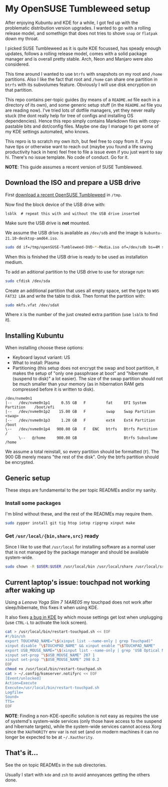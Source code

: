 # My OpenSUSE Tumbleweed setup

After enjoying Kubuntu and KDE for a while, I got fed up with the problematic distribution version upgrades.
I wanted to go with a rolling release model, and somethign that does not tries to shove `snap` or `flatpak` down my throat.

I picked SUSE Tumbleweed as it is quite KDE focussed, has speady enough updates, follows a rolling release model, comes with a solid package manager and is overall pretty stable. Arch, Neon and Manjaro were also considered.

This time around I wanted to use `btrfs` with snapshots on my root and `/home` partitions. Also I like the fact that  root and `/home` can share one partition in `btrfs` with its subvolumes feature. Obviously I will use disk encryption on that partition.

This repo contains per-topic guides (by means of a `README.md` file each in a directory of its own), and some generic setup stuff (in the `README.md` file you are reading now). I've tried lots of dotfile managers, yet they never really stuck (the dont really help for tree of configs and installing OS dependencies). Hence this repo simply contains Markdown files with copy-pastable bits and dot/config files. Maybe one day I manage to get some of my KDE settings automated, who knows.

This repro is to scratch my own itch, but feel free to copy from it. If you have tips or otherwise want to reach out (maybe you found a life saving productivity hack in here) feel free to file a issue even if you just want to say hi. There's no issue template. No code of conduct. Go for it.

**NOTE**: This guide assumes a recent version of SUSE Tumbleweed.


## Download the ISO and prepare a USB drive

First [download a recent OpenSUSE Tumbleweed](https://get.opensuse.org/tumbleweed/#download) in `/tmp`.

Now find the block device of the USB drive with:

    lsblk  # repeat this with and without the USB drive inserted

Make sure the USB drive is **not** mounted.

We assume the USB drive is available as `/dev/sdb` and the image is `kubuntu-21.10-desktop-amd64.iso`.

```bash
sudo dd if=/tmp/openSUSE-Tumbleweed-DVD-*-Media.iso of=/dev/sdb bs=4M status=progress && sync
```

When this is finished the USB drive is ready to be used as installation medium.

To add an aditional partition to the USB drive to use for storage run:

```bash
sudo cfdisk /dev/sda
```

Create an additional partition that uses all empty space, set the type to `W95 FAT32 LBA` and write the table to disk.
Then format the partition with:

```bash
sudo mkfs.vfat /dev/sdaX
```

Where `X` is the number of the just created extra partition (use `lsblk` to find it).


## Installing Kubuntu

When installing choose these options:

* Keyboard layout variant: US
* What to install: Plasma
* Partitioning (this setup does not encrypt the swap and boot partition, it makes the setup of "only one passphrase at boot" and "hibernate (suspend to disk)" a lot easier). The size of the swap partition should not be much smaller than your memory (as in hibernation RAM gets compressed before it is written to disk).

```
/dev/nvme0n1
|--   /dev/nvme0n1p1     0.55 GB   F         fat     EFI System Partition    /boot/efi
|--   /dev/nvme0n1p2    15.00 GB   F         swap    Swap Partition          <swap>
|--   /dev/nvme0n1p3     1.20 GB   F         ext4    Ext4 Partition          /boot
\--   /dev/nvme0n1p4   900.00 GB   F   ENC   btrfs   Btrfs Partition         /
      \--   @/home     900.00 GB                     Btrfs Subvolume         /home
```

We assume a total reinstall, so every partition should be formatted (`F`).
The 900 GB merely means "the rest of the disk". Only the btrfs partition should be encrypted.


## Generic setup

These steps are fundamental to the per topic READMEs and/or my sanity.


### Install some packages

I'm blind without these, and the rest of the READMEs may require them.

```bash
sudo zypper install git tig htop iotop ripgrep xinput make
```

### Get `/usr/local/{bin,share,src}` ready

Since I like to use that `/usr/local` for installing software as a normal user that is not managed by the package manager and should be available system-wide.

```bash
sudo chown -R $USER:$USER /usr/local/bin /usr/local/share /usr/local/src
```

## Current laptop's issue: touchpad not working after waking up

Using a *Lenovo Yoga Slim 7 14ARE05* my touchpad does not work after sleep/hibernate, this fixes it when using KDE.

It also fixes [a bug in KDE](https://bugs.kde.org/show_bug.cgi?id=435113) by which mouse settings get lost when unplugging (use `CTRL-L` to activate the lock screen).

```bash
cat > /usr/local/bin/restart-touchpad.sh << EOF
#!/bin/sh
export TOUCHPAD_NAME="\$(xinput list --name-only | grep Touchpad)"
xinput disable "\$TOUCHPAD_NAME" && xinput enable "\$TOUCHPAD_NAME"
export USB_MOUSE_NAME="\$(xinput list --name-only | grep 'USB Optical Mouse')"
xinput set-prop "\$USB_MOUSE_NAME" 287 1
xinput set-prop "\$USB_MOUSE_NAME" 298 0.2
EOF
chmod +x /usr/local/bin/restart-touchpad.sh
cat > ~/.config/ksmserver.notifyrc << EOF
[Event/unlocked]
Action=Execute
Execute=/usr/local/bin/restart-touchpad.sh
Logfile=
Sound=
TTS=
EOF
```

**NOTE**: Finding a non-KDE-specific solution is not easy as requires the use of systemd's system-wide services (only those have access to the suspend and hibernate targets), while the system-wide services cannot access Xorg since the `XAUTHORITY` env var is not set (and on modern machines it can no longer be expected to be at `~/.Xauthority`.


## That's it...

See the on topic READMEs in the sub directories.

Usually I start with `kde` and `zsh` to avoid annoyances getting the others done.

